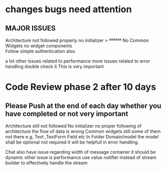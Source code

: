 # changes bugs need attention

## MAJOR ISSUES
Architecture not followed properly no initializer >  ªªªªªª
No Common Widgets no widget components   
Follow simple authentication also


a lot other issues related to performance 
more issues related  to  error handling double check it This is very important 

# Code Review phase 2 after  10 days 
  ## Please Push at the end of each day whether you have completed  or not very important 
Architecture still not followed No initializer no proper following of architecture the flow of data is wrong 
Common widgets still some of them not  there e.g, Text ,TextForm Field etc
In Folder Domain/model the model shall be optional not required it will be  helpfull in error handling.

Chat also have issue regarding width of message container it should be dynamic 
other issue is performance use value notifier instead of stream builder to effectively handle the stream 
